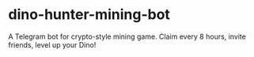 # dino-hunter-mining-bot
A Telegram bot for crypto-style mining game. Claim every 8 hours, invite friends, level up your Dino!
